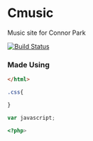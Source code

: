 # Cmusic
Music site for Connor Park

[![Build Status](http://cmusic.ml/)](http://cmusic.ml/)
### Made Using
```html
</html>
```
```css
.css{

}
```
```javascript
var javascript;
```
```php
<?php>
```

